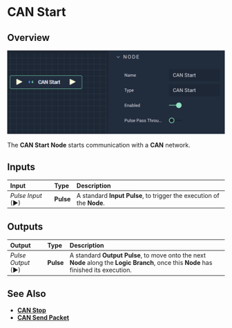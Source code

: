 # CAN Start

## Overview

![The CAN Start Node.](../../../.gitbook/assets/canstart.png)

The **CAN Start Node** starts communication with a **CAN** network.

## Inputs

| Input | Type | Description |
| :--- | :--- | :--- |
| _Pulse Input_ \(►\) | **Pulse** | A standard **Input Pulse**, to trigger the execution of the **Node**. |

## Outputs

| Output | Type | Description |
| :--- | :--- | :--- |
| _Pulse Output_ \(►\) | **Pulse** | A standard **Output Pulse**, to move onto the next **Node** along the **Logic Branch**, once this **Node** has finished its execution. |

## See Also

* [**CAN Stop**](canstop.md)
* [**CAN Send Packet**](cansendpacket.md)


